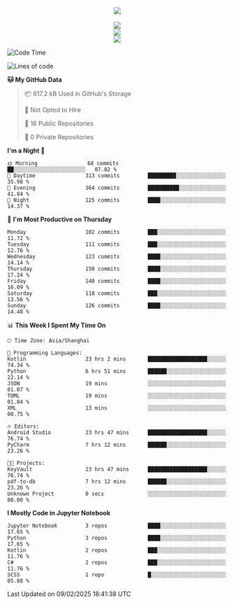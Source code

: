 <div align="center">
  <img src="https://readme-typing-svg.demolab.com?font=Zhi+Mang+Xing&size=40&pause=1000&color=000000&center=true&vCenter=true&lines=Baymax%E5%B0%8F%E6%8C%AF;Hello%20World"/><br/>
  <br/>
  <img src="https://skillicons.dev/icons?i=java,kotlin,python,c,cpp,html,css,javascript" /><br/>
  <img src="https://skillicons.dev/icons?i=spring,vue,pytorch,maven,gradle,mysql,sqlite,linux" /><br/>
  <img src="https://skillicons.dev/icons?i=idea,pycharm,webstorm,androidstudio,vscode,git,vim,md" /><br/>
</div>

<!--START_SECTION:waka-->
![Code Time](http://img.shields.io/badge/Code%20Time-584%20hrs%2010%20mins-blue)

![Lines of code](https://img.shields.io/badge/From%20Hello%20World%20I%27ve%20Written-6.0%20million%20lines%20of%20code-blue)

**🐱 My GitHub Data** 

> 📦 617.2 kB Used in GitHub's Storage 
 > 
> 🚫 Not Opted to Hire
 > 
> 📜 16 Public Repositories 
 > 
> 🔑 0 Private Repositories 
 > 
**I'm a Night 🦉** 

```text
🌞 Morning                68 commits          ██░░░░░░░░░░░░░░░░░░░░░░░   07.82 % 
🌆 Daytime                313 commits         █████████░░░░░░░░░░░░░░░░   35.98 % 
🌃 Evening                364 commits         ██████████░░░░░░░░░░░░░░░   41.84 % 
🌙 Night                  125 commits         ████░░░░░░░░░░░░░░░░░░░░░   14.37 % 
```
📅 **I'm Most Productive on Thursday** 

```text
Monday                   102 commits         ███░░░░░░░░░░░░░░░░░░░░░░   11.72 % 
Tuesday                  111 commits         ███░░░░░░░░░░░░░░░░░░░░░░   12.76 % 
Wednesday                123 commits         ████░░░░░░░░░░░░░░░░░░░░░   14.14 % 
Thursday                 150 commits         ████░░░░░░░░░░░░░░░░░░░░░   17.24 % 
Friday                   140 commits         ████░░░░░░░░░░░░░░░░░░░░░   16.09 % 
Saturday                 118 commits         ███░░░░░░░░░░░░░░░░░░░░░░   13.56 % 
Sunday                   126 commits         ████░░░░░░░░░░░░░░░░░░░░░   14.48 % 
```


📊 **This Week I Spent My Time On** 

```text
🕑︎ Time Zone: Asia/Shanghai

💬 Programming Languages: 
Kotlin                   23 hrs 2 mins       ███████████████████░░░░░░   74.34 % 
Python                   6 hrs 51 mins       ██████░░░░░░░░░░░░░░░░░░░   22.14 % 
JSON                     19 mins             ░░░░░░░░░░░░░░░░░░░░░░░░░   01.07 % 
TOML                     19 mins             ░░░░░░░░░░░░░░░░░░░░░░░░░   01.04 % 
XML                      13 mins             ░░░░░░░░░░░░░░░░░░░░░░░░░   00.75 % 

🔥 Editors: 
Android Studio           23 hrs 47 mins      ███████████████████░░░░░░   76.74 % 
PyCharm                  7 hrs 12 mins       ██████░░░░░░░░░░░░░░░░░░░   23.26 % 

🐱‍💻 Projects: 
KeyVault                 23 hrs 47 mins      ███████████████████░░░░░░   76.74 % 
pdf-to-db                7 hrs 12 mins       ██████░░░░░░░░░░░░░░░░░░░   23.26 % 
Unknown Project          0 secs              ░░░░░░░░░░░░░░░░░░░░░░░░░   00.00 % 
```

**I Mostly Code in Jupyter Notebook** 

```text
Jupyter Notebook         3 repos             ████░░░░░░░░░░░░░░░░░░░░░   17.65 % 
Python                   3 repos             ████░░░░░░░░░░░░░░░░░░░░░   17.65 % 
Kotlin                   2 repos             ███░░░░░░░░░░░░░░░░░░░░░░   11.76 % 
C#                       2 repos             ███░░░░░░░░░░░░░░░░░░░░░░   11.76 % 
SCSS                     1 repo              █░░░░░░░░░░░░░░░░░░░░░░░░   05.88 % 
```




 Last Updated on 09/02/2025 18:41:38 UTC
<!--END_SECTION:waka-->





